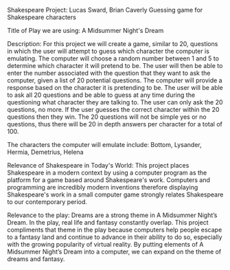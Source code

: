 Shakespeare Project: Lucas Sward, Brian Caverly
Guessing game for Shakespeare characters

Title of Play we are using:
A Midsummer Night's Dream

Description:
For this project we will create a game, similar to 20, questions in which the user will attempt to guess which character the computer is emulating. The computer will choose a random number between 1 and 5 to determine which character it will pretend to be. The user will then be able to enter the number associated with the question that they want to ask the computer, given a list of 20 potential questions. The computer will provide a response based on the character it is pretending to be. The user will be able to ask all 20 questions and be able to guess at any time during the questioning what character they are talking to. The user can only ask the 20 questions, no more. If the user guesses the correct character within the 20 questions then they win. The 20 questions will not be simple yes or no questions, thus there will be 20 in depth answers per character for a total of 100.

The characters the computer will emulate include: Bottom, Lysander, Hermia, Demetrius, Helena 

Relevance of Shakespeare in Today's World:
This project places Shakespeare in a modern context by using a computer program as the platform for a game based around Shakespeare's work. Computers and programming are incredibly modern inventions therefore displaying Shakespeare's work in a small computer game strongly relates Shakespeare to our contemporary period.

Relevance to the play:
Dreams are a strong theme in A Midsummer Night’s Dream. In the play, real life and fantasy constantly overlap. This project compliments that theme in the play because computers help people escape to a fantasy land and continue to advance in their ability to do so, especially with the growing popularity of virtual reality. By putting elements of A Midsummer Night’s Dream into a computer, we can expand on the theme of dreams and fantasy.
